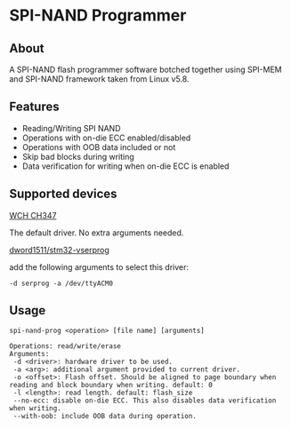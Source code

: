 # SPI-NAND Programmer

## About

A SPI-NAND flash programmer software botched together using SPI-MEM and SPI-NAND framework taken from Linux v5.8.

## Features

* Reading/Writing SPI NAND
* Operations with on-die ECC enabled/disabled
* Operations with OOB data included or not
* Skip bad blocks during writing
* Data verification for writing when on-die ECC is enabled

## Supported devices

[WCH CH347](https://www.wch.cn/products/CH347.html)

The default driver. No extra arguments needed. 

[dword1511/stm32-vserprog](https://github.com/dword1511/stm32-vserprog)

add the following arguments to select this driver:

```
-d serprog -a /dev/ttyACM0
```

## Usage
```
spi-nand-prog <operation> [file name] [arguments]

Operations: read/write/erase
Arguments:
 -d <driver>: hardware driver to be used.
 -a <arg>: additional argument provided to current driver.
 -o <offset>: Flash offset. Should be aligned to page boundary when reading and block boundary when writing. default: 0
 -l <length>: read length. default: flash_size
 --no-ecc: disable on-die ECC. This also disables data verification when writing.
 --with-oob: include OOB data during operation.
```

